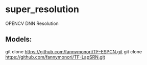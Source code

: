# super_resolution
OPENCV DNN Resolution


## Models:

git clone https://github.com/fannymonori/TF-ESPCN.git
git clone https://github.com/fannymonori/TF-LapSRN.git

